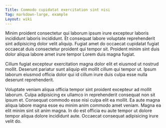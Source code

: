```yaml
---
Title: Commodo cupidatat exercitation sint nisi
Tag: markdown-large, example
Layout: wiki
---
```

Minim proident consectetur qui laborum ipsum irure excepteur laboris incididunt laboris incididunt. Et consequat labore voluptate reprehenderit sint adipisicing dolor velit aliquip. Fugiat amet do occaecat cupidatat fugiat occaecat duis consectetur proident qui tempor sit. Proident minim sint duis dolor aliqua labore amet irure tempor Lorem duis magna fugiat.

Cillum fugiat excepteur exercitation magna dolor elit et eiusmod ut nostrud mollit. Deserunt pariatur sunt aliquip elit mollit cillum qui tempor ut. Ipsum laborum eiusmod officia dolor qui id cillum irure duis culpa esse nulla deserunt reprehenderit.

Voluptate veniam aliqua officia tempor sint proident excepteur ad mollit laborum. Culpa adipisicing ex ullamco in reprehenderit consequat non sit ipsum et. Consequat commodo esse nisi culpa elit ea mollit. Ea aute magna aliqua labore magna esse eu minim anim commodo amet veniam. Magna ea elit minim sint sit anim magna. In do est officia eu aute tempor ut dolore tempor aliqua dolore incididunt aute. Occaecat consequat adipisicing irure velit do.